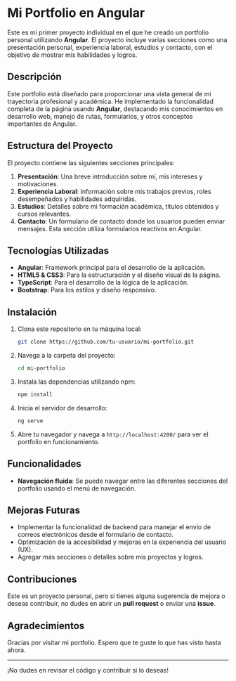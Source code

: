# Mi Portfolio en Angular

Este es mi primer proyecto individual en el que he creado un portfolio personal utilizando **Angular**. El proyecto incluye varias secciones como una presentación personal, experiencia laboral, estudios y contacto, con el objetivo de mostrar mis habilidades y logros.

## Descripción

Este portfolio está diseñado para proporcionar una vista general de mi trayectoria profesional y académica. He implementado la funcionalidad completa de la página usando **Angular**, destacando mis conocimientos en desarrollo web, manejo de rutas, formularios, y otros conceptos importantes de Angular.

## Estructura del Proyecto

El proyecto contiene las siguientes secciones principales:

1. **Presentación**: Una breve introducción sobre mí, mis intereses y motivaciones.
2. **Experiencia Laboral**: Información sobre mis trabajos previos, roles desempeñados y habilidades adquiridas.
3. **Estudios**: Detalles sobre mi formación académica, títulos obtenidos y cursos relevantes.
4. **Contacto**: Un formulario de contacto donde los usuarios pueden enviar mensajes. Esta sección utiliza formularios reactivos en Angular.

## Tecnologías Utilizadas

- **Angular**: Framework principal para el desarrollo de la aplicación.
- **HTML5 & CSS3**: Para la estructuración y el diseño visual de la página.
- **TypeScript**: Para el desarrollo de la lógica de la aplicación.
- **Bootstrap**: Para los estilos y diseño responsivo.

## Instalación

1. Clona este repositorio en tu máquina local:
    ```bash
    git clone https://github.com/tu-usuario/mi-portfolio.git
    ```

2. Navega a la carpeta del proyecto:
    ```bash
    cd mi-portfolio
    ```

3. Instala las dependencias utilizando npm:
    ```bash
    npm install
    ```

4. Inicia el servidor de desarrollo:
    ```bash
    ng serve
    ```

5. Abre tu navegador y navega a `http://localhost:4200/` para ver el portfolio en funcionamiento.

## Funcionalidades

- **Navegación fluida**: Se puede navegar entre las diferentes secciones del portfolio usando el menú de navegación.
  
## Mejoras Futuras

- Implementar la funcionalidad de backend para manejar el envío de correos electrónicos desde el formulario de contacto.
- Optimización de la accesibilidad y mejoras en la experiencia del usuario (UX).
- Agregar más secciones o detalles sobre mis proyectos y logros.

## Contribuciones

Este es un proyecto personal, pero si tienes alguna sugerencia de mejora o deseas contribuir, no dudes en abrir un **pull request** o enviar una **issue**.

## Agradecimientos

Gracias por visitar mi portfolio. Espero que te guste lo que has visto hasta ahora.

---

¡No dudes en revisar el código y contribuir si lo deseas!
